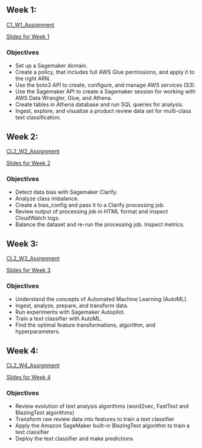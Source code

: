 
## Week 1:
[C1_W1_Assignment](https://github.com/curtpond/practical-aws/blob/main/nb/week1/C1_W1_Assignment.ipynb)

[Slides for Week 1](./slides/C1_W1.pdf)
### Objectives
- Set up a Sagemaker domain.
- Create a policy, that includes full AWS Glue permissions, and apply it to the right ARN.
- Use the boto3 API to create, configure, and manage AWS services (S3).
- Use the Sagemaker API to create a Sagemaker session for working with AWS Data Wrangler, Glue, and Athena.
- Create tables in Athena database and run SQL queries for analysis.
- Ingest, explore, and visualize a product review data set for multi-class text classification.
## Week 2: 
[CL2_W2_Assignment](https://github.com/curtpond/practical-aws/blob/main/nb/week1/C1_W2_Assignment.ipynb)

[Slides for Week 2](./slides/C1_W2.pdf)
### Objectives
- Detect data bias with Sagemaker Clarify.
- Analyze class imbalance.
- Create a bias_config and pass it to a Clarify processing job.
- Review output of processing job in HTML format and inspect CloudWatch logs.
- Balance the dataset and re-run  the processing job. Inspect metrics.
## Week 3: 
[CL2_W3_Assignment](https://github.com/curtpond/practical-aws/blob/main/nb/week1/C1_W3_Assignment.ipynb)

[Slides for Week 3](./slides/C1_W3.pdf)
### Objectives
- Understand the concepts of Automated Machine Learning (AutoML).
- Ingest, analyze, prepare, and transform data.
- Run experiments with Sagemaker Autopilot.
- Train a text classifier with AutoML.
- Find the optimal feature transformations, algorithm, and hyperparameters.
## Week 4:
[CL2_W4_Assignment](https://github.com/curtpond/practical-aws/blob/main/nb/week1/C1_W3_Assignment.ipynb)

[Slides for Week 4](./slides/C1_W4.pdf)
### Objectives
- Review evolution of text analysis algorithms (word2vec, FastText and BlazingText algorithms)
- Transform raw review data into features to train a text classifier
- Apply the Amazon SageMaker built-in BlazingText algorithm to train a text classifier
- Deploy the text classifier and make predictions

